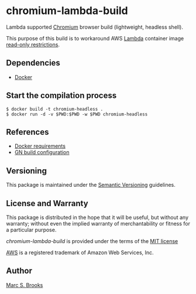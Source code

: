 # chromium-lambda-build

Lambda supported [Chromium](https://opensource.google/projects/chromium) browser build (lightweight, headless shell). 

This purpose of this build is to workaround AWS [Lambda](https://docs.aws.amazon.com/lambda/latest/dg/welcome.html) container image [read-only restrictions](https://docs.aws.amazon.com/lambda/latest/dg/images-create.html#images-reqs).

## Dependencies

- [Docker](https://www.docker.com/get-started)

## Start the compilation process

    $ docker build -t chromium-headless .
    $ docker run -d -v $PWD:$PWD -w $PWD chromium-headless

## References

- [Docker requirements](https://chromium.googlesource.com/chromium/src/+/main/docs/linux/build_instructions.md#Docker-requirements)
- [GN build configuration](https://www.chromium.org/developers/gn-build-configuration)

## Versioning

This package is maintained under the [Semantic Versioning](https://semver.org) guidelines.

## License and Warranty

This package is distributed in the hope that it will be useful, but without any warranty; without even the implied warranty of merchantability or fitness for a particular purpose.

_chromium-lambda-build_ is provided under the terms of the [MIT license](http://www.opensource.org/licenses/mit-license.php)

[AWS](https://aws.amazon.com) is a registered trademark of Amazon Web Services, Inc.

## Author

[Marc S. Brooks](https://github.com/nuxy)
